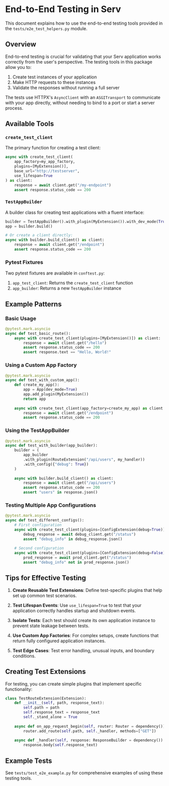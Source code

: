 # End-to-End Testing in Serv

This document explains how to use the end-to-end testing tools provided in the `tests/e2e_test_helpers.py` module.

## Overview

End-to-end testing is crucial for validating that your Serv application works correctly from the user's perspective. The testing tools in this package allow you to:

1. Create test instances of your application
2. Make HTTP requests to these instances
3. Validate the responses without running a full server

The tests use HTTPX's `AsyncClient` with an `ASGITransport` to communicate with your app directly, without needing to bind to a port or start a server process.

## Available Tools

### `create_test_client`

The primary function for creating a test client:

```python
async with create_test_client(
    app_factory=my_app_factory,
    plugins=[MyExtension()],
    base_url="http://testserver",
    use_lifespan=True
) as client:
    response = await client.get("/my-endpoint")
    assert response.status_code == 200
```

### `TestAppBuilder`

A builder class for creating test applications with a fluent interface:

```python
builder = TestAppBuilder().with_plugin(MyExtension()).with_dev_mode(True)
app = builder.build()

# Or create a client directly:
async with builder.build_client() as client:
    response = await client.get("/endpoint")
    assert response.status_code == 200
```

### Pytest Fixtures

Two pytest fixtures are available in `conftest.py`:

1. `app_test_client`: Returns the `create_test_client` function
2. `app_builder`: Returns a new `TestAppBuilder` instance

## Example Patterns

### Basic Usage

```python
@pytest.mark.asyncio
async def test_basic_route():
    async with create_test_client(plugins=[MyExtension()]) as client:
        response = await client.get("/hello")
        assert response.status_code == 200
        assert response.text == "Hello, World!"
```

### Using a Custom App Factory

```python
@pytest.mark.asyncio
async def test_with_custom_app():
    def create_my_app():
        app = App(dev_mode=True)
        app.add_plugin(MyExtension())
        return app
    
    async with create_test_client(app_factory=create_my_app) as client:
        response = await client.get("/endpoint")
        assert response.status_code == 200
```

### Using the TestAppBuilder

```python
@pytest.mark.asyncio
async def test_with_builder(app_builder):
    builder = (
        app_builder
        .with_plugin(RouteExtension("/api/users", my_handler))
        .with_config({"debug": True})
    )
    
    async with builder.build_client() as client:
        response = await client.get("/api/users")
        assert response.status_code == 200
        assert "users" in response.json()
```

### Testing Multiple App Configurations

```python
@pytest.mark.asyncio
async def test_different_configs():
    # First configuration
    async with create_test_client(plugins=[ConfigExtension(debug=True)]) as debug_client:
        debug_response = await debug_client.get("/status")
        assert "debug_info" in debug_response.json()
    
    # Second configuration
    async with create_test_client(plugins=[ConfigExtension(debug=False)]) as prod_client:
        prod_response = await prod_client.get("/status")
        assert "debug_info" not in prod_response.json()
```

## Tips for Effective Testing

1. **Create Reusable Test Extensions**: Define test-specific plugins that help set up common test scenarios.

2. **Test Lifespan Events**: Use `use_lifespan=True` to test that your application correctly handles startup and shutdown events.

3. **Isolate Tests**: Each test should create its own application instance to prevent state leakage between tests.

4. **Use Custom App Factories**: For complex setups, create functions that return fully configured application instances.

5. **Test Edge Cases**: Test error handling, unusual inputs, and boundary conditions.

## Creating Test Extensions

For testing, you can create simple plugins that implement specific functionality:

```python
class TestRouteExtension(Extension):
    def __init__(self, path, response_text):
        self.path = path
        self.response_text = response_text
        self._stand_alone = True
        
    async def on_app_request_begin(self, router: Router = dependency()):
        router.add_route(self.path, self._handler, methods=["GET"])
        
    async def _handler(self, response: ResponseBuilder = dependency()):
        response.body(self.response_text)
```

## Example Tests

See `tests/test_e2e_example.py` for comprehensive examples of using these testing tools. 